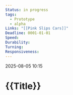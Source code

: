 ```yaml
---
Status: in progress
tags:
  - Prototype
  - alpha
Links: "[[Pink Slips Cars]]"
Deadline: 0001-01-01
Speed: 
Durability: 
Turning: 
Responsiveness:
---
```

2025-08-05 10:15
# {{Title}}




